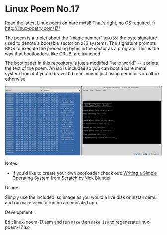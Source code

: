 Linux Poem No.17
======================

Read the latest Linux poem on bare metal! That's right, no OS required. :) http://linux-poetry.com/17/

The poem is a [triolet](https://en.wikipedia.org/wiki/Triolet) about the "magic number" `0xAA55`: the byte signature used to denote a bootable sector on x86 systems. The signature prompts BIOS to execute the preceding bytes in the sector as a program. This is the way that bootloaders, like GRUB, are launched.

The bootloader in this repository is just a modified "hello world" -- it prints the text of the poem. An iso is included so you can boot a bare metal system from it if you're brave! I'd recommend just using qemu or virtualbox otherwise.

<img src="poem17.png"></img>

Notes:

- If you'd like to create your own bootloader check out: [Writing a Simple Operating System from Scratch](http://www.cs.bham.ac.uk/~exr/lectures/opsys/10_11/lectures/os-dev.pdf) by Nick Blundell

Usage:

  Simply use the included iso image as you would a live disk or install qemu and run ``make qemu`` to run on an emulated cpu

Development:
  
  Edit linux-poem-17.asm and run ``make``  then ``make iso`` to regenerate linux-poem-17.iso
